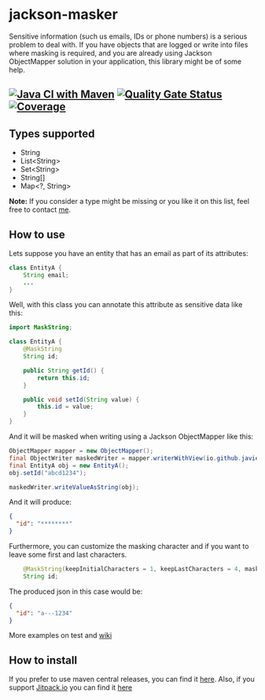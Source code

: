# jackson-masker
Sensitive information (such us emails, IDs or phone numbers) is a serious problem 
to deal with. If you have objects that are logged or write into files where 
masking is required, and you are already using Jackson ObjectMapper solution in 
your application, this library might be of some help.

[![Java CI with Maven](https://github.com/javiercanillas/jackson-masker/actions/workflows/maven-build.yml/badge.svg)](https://github.com/javiercanillas/jackson-masker/actions/workflows/maven-build.yml)
[![Quality Gate Status](https://sonarcloud.io/api/project_badges/measure?project=javiercanillas_jackson-masker&metric=alert_status)](https://sonarcloud.io/dashboard?id=javiercanillas_jackson-masker)
[![Coverage](https://sonarcloud.io/api/project_badges/measure?project=javiercanillas_jackson-masker&metric=coverage)](https://sonarcloud.io/dashboard?id=javiercanillas_jackson-masker)
---
## Types supported
- String
- List\<String\>
- Set\<String\>
- String[]
- Map<?, String>

**Note:** If you consider a type might be missing or you like it on this list, feel free to contact [me](https://github.com/javiercanillas/jackson-masker/issues).

## How to use
Lets suppose you have an entity that has an email as part of its attributes:
```java
class EntityA {
    String email;
    ...
}
```
Well, with this class you can annotate this attribute as sensitive data like this:

```java
import MaskString;

class EntityA {
    @MaskString
    String id;

    public String getId() {
        return this.id;
    }

    public void setId(String value) {
        this.id = value;
    }
}
```
And it will be masked when writing using a Jackson ObjectMapper like this:
```java
ObjectMapper mapper = new ObjectMapper();
final ObjectWriter maskedWriter = mapper.writerWithView(io.github.javiercanillas.jackson.masker.view.Masked.class);
final EntityA obj = new EntityA();
obj.setId("abcd1234");

maskedWriter.writeValueAsString(obj);
```
And it will produce:
```json
{
  "id": "********"
}
```
Furthermore, you can customize the masking character and if you want to 
leave some first and last characters. 
```java
    @MaskString(keepInitialCharacters = 1, keepLastCharacters = 4, maskCharacter = '-')
    String id;
```

The produced json in this case would be:
```json
{
  "id": "a---1234"
}
```

More examples on test and [wiki](https://github.com/javiercanillas/jackson-masker/wiki)

## How to install
If you prefer to use maven central releases, you can find it [here](https://mvnrepository.com/artifact/io.github.javiercanillas/jackson-masker). Also, if you support [Jitpack.io](https://jitpack.io/) you can find it [here](https://jitpack.io/#javiercanillas/jackson-masker)
